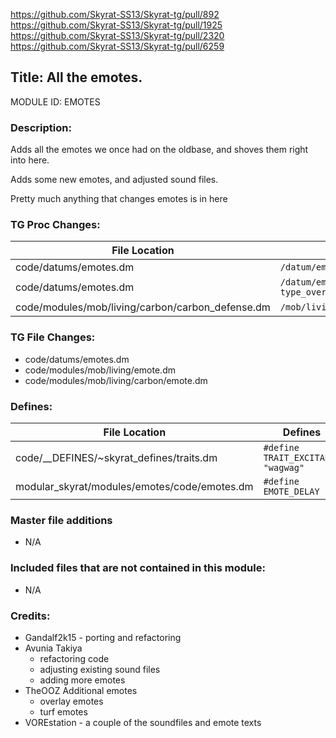https://github.com/Skyrat-SS13/Skyrat-tg/pull/892
https://github.com/Skyrat-SS13/Skyrat-tg/pull/1925
https://github.com/Skyrat-SS13/Skyrat-tg/pull/2320
https://github.com/Skyrat-SS13/Skyrat-tg/pull/6259

## Title: All the emotes.

MODULE ID: EMOTES

### Description:

Adds all the emotes we once had on the oldbase, and shoves them right into here.

Adds some new emotes, and adjusted sound files.

Pretty much anything that changes emotes is in here

### TG Proc Changes:

File Location | Changed TG Proc
------------- | ---------------
code/datums/emotes.dm | `/datum/emote/proc/check_cooldown(mob/user, intentional)`
code/datums/emotes.dm | `/datum/emote/proc/run_emote(mob/user, params, type_override, intentional = FALSE)`
code/modules/mob/living/carbon/carbon_defense.dm | `/mob/living/carbon/proc/help_shake_act(mob/living/carbon/M)`

### TG File Changes:

- code/datums/emotes.dm
- code/modules/mob/living/emote.dm
- code/modules/mob/living/carbon/emote.dm

### Defines:

File Location | Defines
------------- | -------
code/__DEFINES/~skyrat_defines/traits.dm 		| `#define TRAIT_EXCITABLE	"wagwag"`
modular_skyrat/modules/emotes/code/emotes.dm 	| `#define EMOTE_DELAY`

### Master file additions

- N/A

### Included files that are not contained in this module:

- N/A

### Credits:
- Gandalf2k15 - porting and refactoring
- Avunia Takiya
  - refactoring code
  - adjusting existing sound files
  - adding more emotes
- TheOOZ Additional emotes
  - overlay emotes
  - turf emotes
- VOREstation - a couple of the soundfiles and emote texts

